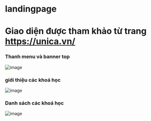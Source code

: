 # landingpage
# Giao diện được tham khảo từ trang https://unica.vn/

### Thanh menu và banner top
![image](https://user-images.githubusercontent.com/76099667/102345139-7940c480-3fcf-11eb-930b-5ad890684a25.png)

### giới thiệu các khoá học
![image](https://user-images.githubusercontent.com/76099667/102345187-8e1d5800-3fcf-11eb-8069-98b3761d8caf.png)

### Danh sách các khoá học
![image](https://user-images.githubusercontent.com/76099667/102345267-aee5ad80-3fcf-11eb-823e-40fa0711c63d.png)
